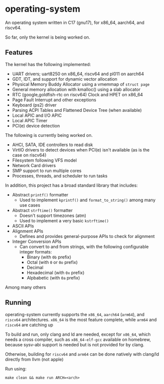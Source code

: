 # operating-system

An  operating system written in C17 (gnu17), for x86_64, aarch64, and riscv64.

So far, only the kernel is being worked on.

## Features

The kernel has the following implemented:

* UART drivers; uart8250 on x86_64, riscv64 and pl011 on aarch64
* GDT, IDT, and support for dynamic vector allocation
* Physical Memory Buddy Allocator using a vmemmap of `struct page`
* General memory allocation with kmalloc() using a slab allocator
* RTC (google,goldfish-rtc on riscv64) Clock and HPET on x86_64
* Page Fault Interrupt and other exceptions
* Keyboard (ps2) driver
* Parsing ACPI Tables and Flattened Device Tree (when available)
* Local APIC and I/O APIC
* Local APIC Timer
* PCI(e) device detection

The following is currently being worked on.
* AHCI, SATA, IDE controllers to read disk
* VirtIO drivers to detect devices when PCI(e) isn't available (as is the case on riscv64)
* Filesystem following VFS model
* Network Card drivers
* SMP support to run multiple cores
* Processes, threads, and scheduler to run tasks

In addition, this project has a broad standard library that includes:

* Abstract `printf()` formatter
  * Used to implement `kprintf()` and `format_to_string()` among many use cases
* Abstract `strftime()` formatter
  * Doesn't support timezones (atm)
  * Used to implement a very basic `kstrftime()`
* ASCII APIs
* Alignment APIs
  * Defines and provides general-purpose APIs to check for alignment
* Integer Conversion APIs
  * Can convert to and from strings, with the following configurable integer formats:
    * Binary (with `0b` prefix)
    * Octal (with `0` or `0o` prefix)
    * Decimal
    * Hexadecimal (with `0x` prefix)
    * Alpbabetic (with `0a` prefix)

Among many others

## Running
operating-system currently supports the `x86_64`, `aarch64` (`arm64`), and `riscv64` architectures.
`x86_64` is the most feature complete, while `arm64` and `riscv64` are catching up

To build and run, only clang and ld are needed, except for `x86_64`, which
needs a cross compiler, such as `x86_64-elf-gcc` available on homebrew, because
sysv-abi support is needed but is not provided for by clang.

Otherwise, building for `riscv64` and `arm64` can be done natively with clang/ld
directly from llvm (not apple)

Run using:

```make clean && make run ARCH=<arch>```
